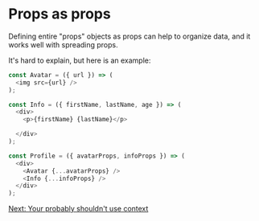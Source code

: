 # Props as props

Defining entire "props" objects as props can help to organize data, and it works well with spreading props.

It's hard to explain, but here is an example:

```javascript
const Avatar = ({ url }) => (
  <img src={url} />
);

const Info = ({ firstName, lastName, age }) => (
  <div>
    <p>{firstName} {lastName}</p>

  </div>
);

const Profile = ({ avatarProps, infoProps }) => (
  <div>
    <Avatar {...avatarProps} />
    <Info {...infoProps} />
  </div>
);
```

[Next: Your probably shouldn't use context](you-probably-shouldnt-use-context.md)
